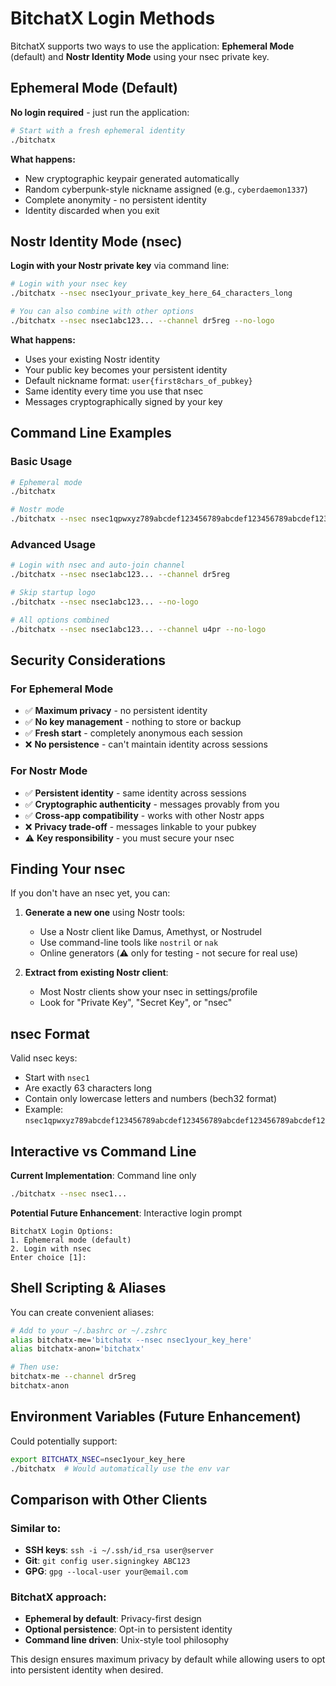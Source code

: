 # BitchatX Login Methods

BitchatX supports two ways to use the application: **Ephemeral Mode** (default) and **Nostr Identity Mode** using your nsec private key.

## Ephemeral Mode (Default)

**No login required** - just run the application:

```bash
# Start with a fresh ephemeral identity
./bitchatx
```

**What happens:**
- New cryptographic keypair generated automatically
- Random cyberpunk-style nickname assigned (e.g., `cyberdaemon1337`)
- Complete anonymity - no persistent identity
- Identity discarded when you exit

## Nostr Identity Mode (nsec)

**Login with your Nostr private key** via command line:

```bash
# Login with your nsec key
./bitchatx --nsec nsec1your_private_key_here_64_characters_long

# You can also combine with other options
./bitchatx --nsec nsec1abc123... --channel dr5reg --no-logo
```

**What happens:**
- Uses your existing Nostr identity
- Your public key becomes your persistent identity
- Default nickname format: `user{first8chars_of_pubkey}`
- Same identity every time you use that nsec
- Messages cryptographically signed by your key

## Command Line Examples

### Basic Usage
```bash
# Ephemeral mode
./bitchatx

# Nostr mode
./bitchatx --nsec nsec1qpwxyz789abcdef123456789abcdef123456789abcdef123456789abcdef12
```

### Advanced Usage
```bash
# Login with nsec and auto-join channel
./bitchatx --nsec nsec1abc123... --channel dr5reg

# Skip startup logo
./bitchatx --nsec nsec1abc123... --no-logo

# All options combined
./bitchatx --nsec nsec1abc123... --channel u4pr --no-logo
```

## Security Considerations

### For Ephemeral Mode
- ✅ **Maximum privacy** - no persistent identity
- ✅ **No key management** - nothing to store or backup
- ✅ **Fresh start** - completely anonymous each session
- ❌ **No persistence** - can't maintain identity across sessions

### For Nostr Mode
- ✅ **Persistent identity** - same identity across sessions
- ✅ **Cryptographic authenticity** - messages provably from you
- ✅ **Cross-app compatibility** - works with other Nostr apps
- ❌ **Privacy trade-off** - messages linkable to your pubkey
- ⚠️ **Key responsibility** - you must secure your nsec

## Finding Your nsec

If you don't have an nsec yet, you can:

1. **Generate a new one** using Nostr tools:
   - Use a Nostr client like Damus, Amethyst, or Nostrudel
   - Use command-line tools like `nostril` or `nak`
   - Online generators (⚠️ only for testing - not secure for real use)

2. **Extract from existing Nostr client**:
   - Most Nostr clients show your nsec in settings/profile
   - Look for "Private Key", "Secret Key", or "nsec"

## nsec Format

Valid nsec keys:
- Start with `nsec1`
- Are exactly 63 characters long
- Contain only lowercase letters and numbers (bech32 format)
- Example: `nsec1qpwxyz789abcdef123456789abcdef123456789abcdef123456789abcdef12`

## Interactive vs Command Line

**Current Implementation**: Command line only
```bash
./bitchatx --nsec nsec1...
```

**Potential Future Enhancement**: Interactive login prompt
```
BitchatX Login Options:
1. Ephemeral mode (default)
2. Login with nsec
Enter choice [1]:
```

## Shell Scripting & Aliases

You can create convenient aliases:

```bash
# Add to your ~/.bashrc or ~/.zshrc
alias bitchatx-me='bitchatx --nsec nsec1your_key_here'
alias bitchatx-anon='bitchatx'

# Then use:
bitchatx-me --channel dr5reg
bitchatx-anon
```

## Environment Variables (Future Enhancement)

Could potentially support:
```bash
export BITCHATX_NSEC=nsec1your_key_here
./bitchatx  # Would automatically use the env var
```

## Comparison with Other Clients

### Similar to:
- **SSH keys**: `ssh -i ~/.ssh/id_rsa user@server`
- **Git**: `git config user.signingkey ABC123`
- **GPG**: `gpg --local-user your@email.com`

### BitchatX approach:
- **Ephemeral by default**: Privacy-first design
- **Optional persistence**: Opt-in to persistent identity
- **Command line driven**: Unix-style tool philosophy

This design ensures maximum privacy by default while allowing users to opt into persistent identity when desired.